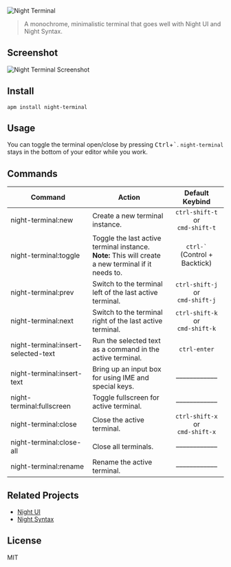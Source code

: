 ![Night Terminal](https://i.imgur.com/XFIPiAD.png)

> A monochrome, minimalistic terminal that goes well with Night UI and Night Syntax.

## Screenshot

![Night Terminal Screenshot](https://i.imgur.com/dwuI268.png)

## Install
`apm install night-terminal`

## Usage
You can toggle the terminal open/close by pressing <kbd>Ctrl</kbd>+<kbd>\`</kbd>.
`night-terminal` stays in the bottom of your editor while you work.

## Commands
| Command | Action | Default Keybind |
|---------|--------|:-----------------:|
| night-terminal:new | Create a new terminal instance. | `ctrl-shift-t`<br>or<br>`cmd-shift-t` |
| night-terminal:toggle | Toggle the last active terminal instance.<br>**Note:** This will create a new terminal if it needs to. | `` ctrl-` ``<br>(Control + Backtick) |
| night-terminal:prev | Switch to the terminal left of the last active terminal. | `ctrl-shift-j`<br>or<br>`cmd-shift-j` |
| night-terminal:next | Switch to the terminal right of the last active terminal. | `ctrl-shift-k`<br>or<br>`cmd-shift-k` |
| night-terminal:insert-selected-text | Run the selected text as a command in the active terminal. | `ctrl-enter` |
| night-terminal:insert-text | Bring up an input box for using IME and special keys. | –––––––––––– |
| night-terminal:fullscreen | Toggle fullscreen for active terminal. | –––––––––––– |
| night-terminal:close | Close the active terminal. | `ctrl-shift-x`<br>or<br>`cmd-shift-x` |
| night-terminal:close-all | Close all terminals. | –––––––––––– |
| night-terminal:rename | Rename the active terminal. | –––––––––––– |

## Related Projects
* [Night UI](https://github.com/saadq/night-ui)
* [Night Syntax](https://github.com/saadq/night-syntax)

## License
MIT
